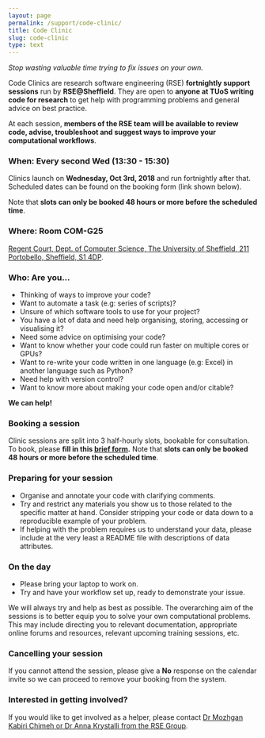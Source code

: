 ```yaml
---
layout: page
permalink: /support/code-clinic/
title: Code Clinic  
slug: code-clinic
type: text
---
```



*Stop wasting valuable time trying to fix issues on your own.*


Code Clinics are research software engineering (RSE) **fortnightly support sessions** run by **RSE@Sheffield**. 
They are open to **anyone at TUoS writing code for research** to 
get help with programming problems and general advice on best practice.

At each session, **members of the RSE team will be available to 
review code, 
advise, 
troubleshoot and 
suggest ways to improve your computational workflows**.

### When: Every second Wed (13:30 - 15:30)

Clinics launch on **Wednesday, Oct 3rd, 2018** and run fortnightly after that. Scheduled dates can be found on the booking form (link shown below).

Note that **slots can only be booked 48 hours or more before the scheduled time**.


### Where: Room COM-G25

[Regent Court, Dept. of Computer Science, The University of Sheffield, 211 Portobello, Sheffield, S1 4DP](https://goo.gl/maps/t88GdT9Yjmz).

### Who: Are you...

  - Thinking of ways to improve your code?
  - Want to automate a task (e.g: series of scripts)?
  - Unsure of which software tools to use for your project?
  - You have a lot of data and need help organising, storing, accessing or visualising it?
  - Need some advice on optimising your code?
  - Want to know whether your code could run faster on multiple cores or GPUs?
  - Want to re-write your code written in one language (e.g: Excel) in another language such as Python?
  - Need help with version control?
  - Want to know more about making your code open and/or citable?

**We can help!**

### Booking a session

Clinic sessions are split into 3 half-hourly slots, bookable for consultation. 
To book, please **fill in this [brief form](https://goo.gl/forms/5MVy0jM6xQhWlpmn1).**
Note that **slots can only be booked 48 hours or more before the scheduled time**.

### Preparing for your session

  - Organise and annotate your code with clarifying comments.
  - Try and restrict any materials you show us to those related to the specific matter at hand. Consider stripping your code or data down to a reproducible example of your problem.
  - If helping with the problem requires us to understand your data, please include at the very least a README file with descriptions of data attributes.

### On the day

  - Please bring your laptop to work on.
  - Try and have your workflow set up, ready to demonstrate your issue.

We will always try and help as best as possible. The overarching aim of the sessions is to better equip you to solve your own computational problems. This may include directing you to relevant documentation, appropriate online forums and resources, relevant upcoming training sessions, etc.

### Cancelling your session

If you cannot attend the session, 
please give a **No** response on the calendar invite 
so we can proceed to remove your booking from the system.

### Interested in getting involved?

If you would like to get involved as a helper, 
please contact [Dr Mozhgan Kabiri Chimeh or Dr Anna Krystalli from the RSE Group](/contact).
